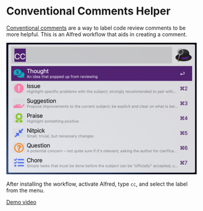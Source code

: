 # Conventional Comments Helper

[Conventional comments](https://conventionalcomments.org) are a way to label code review comments to be more helpful. This is an Alfred workflow that aids in creating a comment.

![Alfred comment menu example](img/conventional-comments.png)

After installing the workflow, activate Alfred, type `cc`, and select the label from the menu.

[Demo video](video/demo.mp4)
